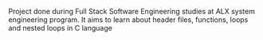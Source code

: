 Project done during Full Stack Software Engineering studies at ALX system engineering program. It aims to learn about header files, functions, loops and nested loops in C language
